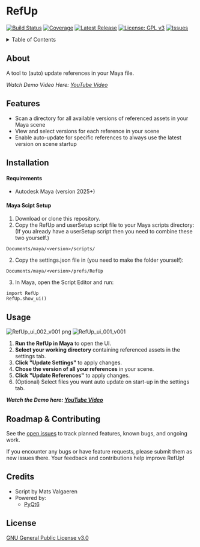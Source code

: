# RefUp

[![Build Status](https://img.shields.io/github/actions/workflow/status/username/repo/ci.yml?branch=main)](https://github.com/MatsValgaeren/FrameForge/actions)
[![Coverage](https://img.shields.io/codecov/c/github/username/repo)](https://codecov.io/gh/username/repo)
[![Latest Release](https://img.shields.io/github/v/release/username/repo)](https://github.com/MatsValgaeren/FrameForge/releases)
[![License: GPL v3](https://img.shields.io/badge/License-GPLv3-blue.svg)](LICENSE)
[![Issues](https://img.shields.io/github/issues/username/repo)](https://github.com/MatsValgaeren/FrameForge/issues)

</div>

<details>
<summary>Table of Contents</summary>

- [About](#about)
  - [Features](#features)
- [Installation](#installation)
  - [Requirements](#requirements)
  - [Maya Scipt Setup](#maya-scipt-setup)
- [Usage](#usage)
- [Roadmap & Contributing](#roadmap--contributing)
- [Credits](#credits)
- [License](#license)

</details>


## About

A tool to (auto) update references in your Maya file.

*Watch Demo Video Here: [YouTube Video](https://youtu.be/Bs3TtzVg9mM)*


## Features

- Scan a directory for all available versions of referenced assets in your Maya scene
- View and select versions for each reference in your scene
- Enable auto-update for specific references to always use the latest version on scene startup


## Installation

#### Requirements

-   Autodesk Maya (version 2025+)

#### Maya Scipt Setup

1.  Download or clone this repository.
2.  Copy the RefUp and userSetup script file to your Maya scripts directory:
   (If you already have a userSetup script then you need to combine these two yourself.)
```
Documents/maya/<version>/scripts/
```
2.  Copy the settings.json file in (you need to make the folder yourself):
```
Documents/maya/<version>/prefs/RefUp
```
3.  In Maya, open the Script Editor and run:
```
import RefUp
RefUp.show_ui()
```


## Usage

![RefUp_ui_002_v001 png](https://github.com/user-attachments/assets/6fedf1d7-4bd8-4e76-ac7b-167d5aaef8d8)
![RefUp_ui_001_v001](https://github.com/user-attachments/assets/eabfb695-5cff-494d-be91-a5e0cd9aab59)

1. **Run the RefUp in Maya** to open the UI.
2. **Select your working directory** containing referenced assets in the settings tab.
3. **Click "Update Settings"** to apply changes.
4. **Chose the version of all your references** in your scene.
5. **Click "Update References"** to apply changes.
6. (Optional) Select files you want auto update on start-up in the settings tab.

***Watch the Demo here: [YouTube Video](https://youtu.be/SPfN98WdyZ4)***


## Roadmap & Contributing

See the [open issues](https://github.com/MatsValgaeren/FrameForge/issues) to track planned features, known bugs, and ongoing work.

If you encounter any bugs or have feature requests, please submit them as new issues there.  Your feedback and contributions help improve RefUp!


## Credits

-   Script by Mats Valgaeren
-   Powered by:
    -   [PyQt6](https://pypi.org/project/PyQt6/)


## License

[GNU General Public License v3.0](LICENSE)
